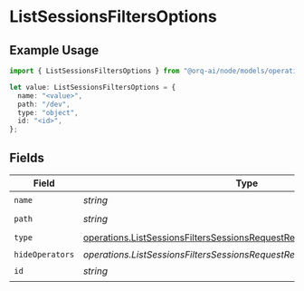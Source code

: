 # ListSessionsFiltersOptions

## Example Usage

```typescript
import { ListSessionsFiltersOptions } from "@orq-ai/node/models/operations";

let value: ListSessionsFiltersOptions = {
  name: "<value>",
  path: "/dev",
  type: "object",
  id: "<id>",
};
```

## Fields

| Field                                                                                                                                                    | Type                                                                                                                                                     | Required                                                                                                                                                 | Description                                                                                                                                              |
| -------------------------------------------------------------------------------------------------------------------------------------------------------- | -------------------------------------------------------------------------------------------------------------------------------------------------------- | -------------------------------------------------------------------------------------------------------------------------------------------------------- | -------------------------------------------------------------------------------------------------------------------------------------------------------- |
| `name`                                                                                                                                                   | *string*                                                                                                                                                 | :heavy_check_mark:                                                                                                                                       | N/A                                                                                                                                                      |
| `path`                                                                                                                                                   | *string*                                                                                                                                                 | :heavy_check_mark:                                                                                                                                       | N/A                                                                                                                                                      |
| `type`                                                                                                                                                   | [operations.ListSessionsFiltersSessionsRequestRequestBodyQuery6Type](../../models/operations/listsessionsfilterssessionsrequestrequestbodyquery6type.md) | :heavy_check_mark:                                                                                                                                       | N/A                                                                                                                                                      |
| `hideOperators`                                                                                                                                          | *operations.ListSessionsFiltersSessionsRequestRequestBodyHideOperators*[]                                                                                | :heavy_minus_sign:                                                                                                                                       | N/A                                                                                                                                                      |
| `id`                                                                                                                                                     | *string*                                                                                                                                                 | :heavy_check_mark:                                                                                                                                       | N/A                                                                                                                                                      |